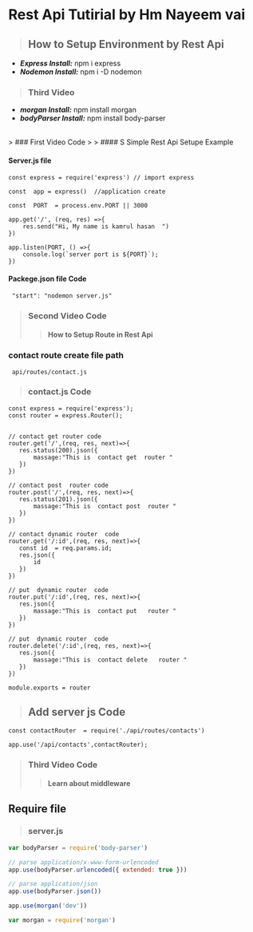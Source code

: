 # Rest Api Tutirial by Hm Nayeem vai 
> ##  How to Setup  Environment by Rest Api
- ***Express Install:*** npm i express
- ***Nodemon Install:***  npm i -D nodemon 

> ### Third Video 
- ***morgan Install:***  npm install morgan 
- ***bodyParser Install:***   npm install body-parser 
<br>
> ###  First Video Code 
> > ####  S Simple Rest  Api Setupe Example 


#### Server.js file 
```javasript
const express = require('express') // import express

const  app = express()  //application create 

const  PORT  = process.env.PORT || 3000

app.get('/', (req, res) =>{
    res.send("Hi, My name is kamrul hasan  ")
})

app.listen(PORT, () =>{
    console.log(`server port is ${PORT}`);
})
```
####  Packege.json file Code 
```
 "start": "nodemon server.js"
```
> ###  Second  Video Code 
> > ####   How to Setup Route in Rest Api

### contact route create file path
 ``` api/routes/contact.js```

 > ### contact.js  Code 
 ```
 const express = require('express');
const router = express.Router();


// contact get router code 
router.get('/',(req, res, next)=>{
    res.status(200).json({
        massage:"This is  contact get  router "
    })
})

// contact post  router code 
router.post('/',(req, res, next)=>{
    res.status(201).json({
        massage:"This is  contact post  router "
    })
})

// contact dynamic router  code 
router.get('/:id',(req, res, next)=>{
    const id  = req.params.id;
    res.json({
        id
    })
})

// put  dynamic router  code 
router.put('/:id',(req, res, next)=>{
    res.json({
        massage:"This is  contact put   router "
    })
})

// put  dynamic router  code 
router.delete('/:id',(req, res, next)=>{
    res.json({
        massage:"This is  contact delete   router "
    })
})

module.exports = router
 ```
 > ##   Add server js   Code 
 ```
 const contactRouter  = require('./api/routes/contacts')
 
app.use('/api/contacts',contactRouter);
 ```

> ###  Third   Video Code 
> > ####   Learn about middleware


## Require file 

> ###  server.js 

```javascript
var bodyParser = require('body-parser')

// parse application/x-www-form-urlencoded
app.use(bodyParser.urlencoded({ extended: true }))

// parse application/json
app.use(bodyParser.json())

app.use(morgan('dev'))

var morgan = require('morgan')

```

















